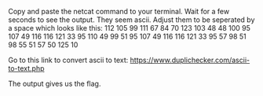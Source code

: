 Copy and paste the netcat command to your terminal. Wait for a few seconds to see the output. They seem ascii. Adjust them to be seperated by a space which looks like this: 112 105 99 111 67 84 70 123 103 48 48 100 95 107 49 116 116 121 33 95 110 49 99 51 95 107 49 116 116 121 33 95 57 98 51 98 55 51 57 50 125 10

Go to this link to convert ascii to text: https://www.duplichecker.com/ascii-to-text.php

The output gives us the flag.